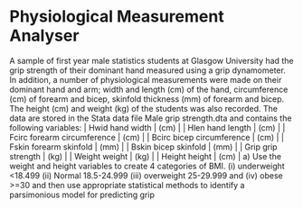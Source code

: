 # Physiological Measurement Analyser

A sample of first year male statistics students at Glasgow University had the grip strength of their dominant hand measured using a grip dynamometer. In addition, a number of physiological measurements were made on their dominant hand and arm; width and length (cm) of the hand, circumference (cm) of forearm and bicep, skinfold thickness (mm) of forearm and bicep. The height (cm) and weight (kg) of the students was also recorded.
The data are stored in the Stata data file Male grip strength.dta and contains the following variables:
| Hwid hand width | (cm) |
| Hlen hand length | (cm) |
| Fcirc forearm circumference | (cm) |
| Bcirc bicep circumference | (cm) |
| Fskin forearm skinfold | (mm) |
| Bskin bicep skinfold | (mm) |
| Grip grip strength | (kg) |
| Weight weight | (kg) |
| Height height | (cm) |
a) Use the weight and height variables to create 4 categories of BMI. (i) underweight <18.499 (ii) Normal 18.5-24.999 (iii) overweight 25-29.999 and (iv) obese >=30 and then use appropriate statistical methods to identify a parsimonious model for predicting grip
